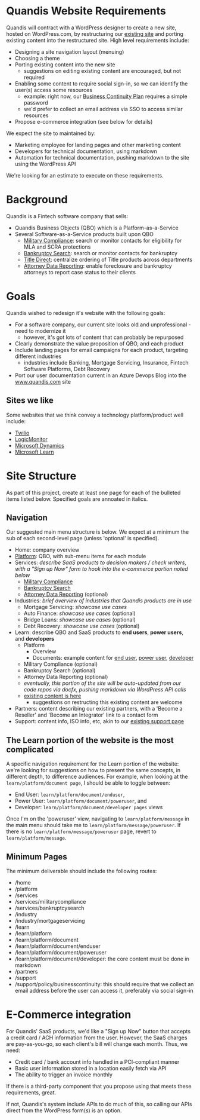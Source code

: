 # Quandis Website Requirements

Quandis will contract with a WordPress designer to create a new site, hosted on WordPress.com, by restructuring our [existing site](https://www.quandis.com/) and porting existing content into the restructured site. High level requirements include:

- Designing a site navigation layout (menuing)
- Choosing a theme
- Porting existing content into the new site
  - suggestions on editing existing content are encouraged, but not required
- Enabling some content to require social sign-in, so we can identify the user(s) access some resources
  - example: right now, our [Business Continuity Plan](https://www.quandis.com/about/support/business-continuity) requires a simple password
  - we'd prefer to collect an email address via SSO to access similar resources
- Propose e-commerce integration (see below for details)

We expect the site to maintained by:

- Marketing employee for landing pages and other marketing content
- Developers for technical documentation, using markdown
- Automation for technical documentation, pushing markdown to the site using the WordPress API

We're looking for an estimate to execute on these requirements.

# Background

Quandis is a Fintech software company that sells:

- Quandis Business Objects (QBO) which is a Platform-as-a-Service
- Several Software-as-a-Service products built upon QBO
  - [Military Compliance](https://www.quandis.com/qmc): search or monitor contacts for eligibility for MLA and SCRA protections
  - [Bankruptcy Search](https://www.quandis.com/products/data-services/qbs): search or monitor contacts for bankruptcy
  - [Title Direct](https://www.quandis.com/products/applications/quandis-title-direct): centralize ordering of Title products across departments
  - [Attorney Data Reporting](https://www.quandis.com/freddiemacadr_attorneyguide_html): enable foreclosure and bankruptcy attorneys to report case status to their clients

# Goals

Quandis wished to redesign it's website with the following goals:

- For a software company, our current site looks old and unprofessional - need to modernize it
  - however, it's got lots of content that can probably be repurposed
- Clearly demonstrate the value proposition of QBO, and each product
- Include landing pages for email campaigns for each product, targeting different industries
  - industries include Banking, Mortgage Servicing, Insurance, Fintech Software Platforms, Debt Recovery
- Port our user documentation current in an Azure Devops Blog into the www.quandis.com site

## Sites we like

Some websites that we think convey a technology platform/product well include:

- [Twilio](https://www.twilio.com/en-us)
- [LogicMonitor](https://www.logicmonitor.com/)
- [Microsoft Dynamics](https://dynamics.microsoft.com/en-us/)
- [Microsoft Learn](https://learn.microsoft.com/en-us/docs/)

# Site Structure

As part of this project, create at least one page for each of the bulleted items listed below. Specified goals are annoated in italics. 

## Navigation

Our suggested main menu structure is below. We expect at a minimum the sub of each second-level page (unless 'optional' is specified).

- Home: company overview
- [Platform](https://www.quandis.com/products/platform): QBO, with sub-menu items for each module 
- Services: _describe SaaS products to decision makers / check writers, with a "Sign up Now" form to hook into the e-commerce portion noted below_
  - [Military Compliance](https://www.quandis.com/products/qmc)
  - [Bankruptcy Search](https://www.quandis.com/products/data-services/qbs)
  - [Attorney Data Reporting](https://www.quandis.com/freddiemacadr_attorneyguide_html) (optional)
- Industries: _brief overview of industries that Quandis products are in use_
  - Mortgage Servicing: _showcase use cases_
  - Auto Finance: _showcase use cases_ (optional)
  - Bridge Loans: _showcase use cases_ (optional)
  - Debt Recovery: _showcase use cases_ (optional)
- Learn: describe QBO and SaaS products to **end users**, **power users**, and **developers**
  - Platform
    - Overview
    - Documents: example content for [end user](https://www.quandis.com/products/platform/document-management), [power user](https://dev.azure.com/quandisopensource/Documentation/_wiki/wikis/Documentation.wiki/5/Document-Management), [developer](https://github.com/quandis/qbo3-Documentation/wiki/document-api)
  - Military Compliance (optional)
  - Bankruptcy Search (optional)
  - Attorney Data Reporting (optional)
  - _eventually, this portion of the site will be auto-updated from our code repos via docfx, pushing markdown via WordPress API calls_
  - [existing content is here](https://dev.azure.com/quandisopensource/Documentation/_wiki/wikis/Documentation.wiki/72/Introduction-to-QBO)
    - suggestions on restructing this existing content are welcome
- Partners: content describing our existing partners, with a 'Become a Reseller' and 'Become an Integrator' link to a contact form
- Support: content info, ISO info, etc, akin to our [existing support page](https://www.quandis.com/about/support)

## The Learn portion of the website is the most complicated

A specific navigation requirement for the Learn portion of the website:  we're looking for suggestions on how to present the same concepts, in different depth, to difference audiences.
For example, when looking at the `learn/platform/document page`, I should be able to toggle between:
- End User: `learn/platform/document/enduser`, 
- Power User: `learn/platform/document/poweruser`, and
- Developer: `learn/platform/document/developer pages` views

Once I'm on the 'poweruser' view, navigating to `learn/platform/message` in the main menu should take me to `learn/platform/message/poweruser`.
If there is no `learn/platform/message/poweruser` page, revert to `learn/platform/message`.

## Minimum Pages 

The minimum deliverable should include the following routes:

- /home
- /platform
- /services
- /services/militarycompliance
- /services/bankruptcysearch
- /industry
- /industry/mortgageservicing
- /learn
- /learn/platform
- /learn/platform/document
- /learn/platform/document/enduser
- /learn/platform/document/poweruser
- /learn/platform/document/developer: the core content must be done in markdown 
- /partners
- /support
- /support/policy/businesscontinuity: this should require that we collect an email address before the user can access it, preferably via social sign-in

# E-Commerce integration

For Quandis' SaaS products, we'd like a "Sign up Now" button that accepts a credit card / ACH information from the user. However, the SaaS charges are pay-as-you-go, so each client's bill will change each month. Thus, we need:

- Credit card / bank account info handled in a PCI-compliant manner
- Basic user information stored in a location easily fetch via API
- The ability to trigger an invoice monthly

If there is a third-party component that you propose using that meets these requirements, great.

If not, Quandis's system include APIs to do much of this, so calling our APIs direct from the WordPress form(s) is an option.
